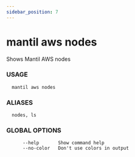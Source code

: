 ```yaml
---
sidebar_position: 7
---
```


# mantil aws nodes

Shows Mantil AWS nodes

### USAGE
```
  mantil aws nodes
```
### ALIASES
```
  nodes, ls
```
### GLOBAL OPTIONS
```
      --help       Show command help
      --no-color   Don't use colors in output
```

